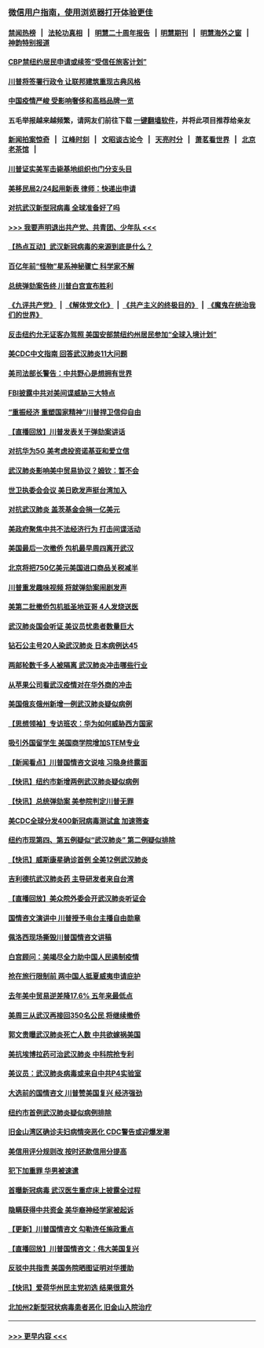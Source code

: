 ### [微信用户指南，使用浏览器打开体验更佳](https://github.com/gfw-breaker/banned-news1/blob/master/indexes/wechat-guide.md?t=0)
#### [禁闻热榜](热点新闻.md?t=0)  &nbsp;&nbsp;|&nbsp;&nbsp; [法轮功真相](https://github.com/gfw-breaker/truth/blob/master/README.md?t=0) &nbsp;&nbsp;|&nbsp;&nbsp; [明慧二十周年报告](https://github.com/gfw-breaker/mh-reports/blob/master/README.md?t=0) &nbsp;&nbsp;|&nbsp;&nbsp;[明慧期刊](https://github.com/gfw-breaker/mh-qikan) &nbsp;&nbsp;|&nbsp;&nbsp; [明慧海外之窗](https://github.com/gfw-breaker/mh-news/blob/master/README.md?t=0) &nbsp;&nbsp;|&nbsp;&nbsp; [神韵特别报道](https://github.com/gfw-breaker/mh-news/blob/master/shenyun.md?t=0)
#### [CBP禁纽约居民申请或续签“受信任旅客计划”](../pages/nsc412/n11850857.md?t=02071422) 
#### [川普将签署行政令 让联邦建筑重现古典风格](../pages/nsc412/n11850654.md?t=02071422) 
#### [中国疫情严峻 受影响奢侈和高档品牌一览](../pages/nsc412/n11850319.md?t=02071422) 
#### 五毛举报越来越频繁，请网友们前往下载 [一键翻墙软件](https://github.com/gfw-breaker/ssr-accounts)，并将此项目推荐给亲友
#### [新闻拍案惊奇](https://github.com/gfw-breaker/banned-news1/blob/master/pages/link4.md) &nbsp;&nbsp;|&nbsp;&nbsp; [江峰时刻](https://github.com/gfw-breaker/banned-news1/blob/master/pages/link4.md) &nbsp;&nbsp;|&nbsp;&nbsp; [文昭谈古论今](https://github.com/gfw-breaker/banned-news1/blob/master/pages/link4.md) &nbsp;&nbsp;|&nbsp;&nbsp; [天亮时分](https://github.com/gfw-breaker/banned-news1/blob/master/pages/link4.md) &nbsp;&nbsp;|&nbsp;&nbsp; [萧茗看世界](https://github.com/gfw-breaker/banned-news1/blob/master/pages/link4.md) &nbsp;&nbsp;|&nbsp;&nbsp; [北京老茶馆](https://github.com/gfw-breaker/banned-news1/blob/master/pages/link4.md) &nbsp;&nbsp;|&nbsp;&nbsp; 
#### [川普证实美军击毙基地组织也门分支头目](../pages/nsc412/n11850383.md?t=02071422) 
#### [美移民局2/24起用新表 律师：快递出申请](../pages/nsc412/n11848220.md?t=02071422) 
#### [对抗武汉新型冠病毒 全球准备好了吗](../pages/nsc412/n11850142.md?t=02071422) 
#### [>>> 我要声明退出共产党、共青团、少年队 <<<](https://github.com/begood0513/goodnews/blob/master/quit/letter.md) 
#### [【热点互动】武汉新冠病毒的来源到底是什么？](../pages/nsc412/n11849749.md?t=02071422) 
#### [百亿年前“怪物”星系神秘骤亡 科学家不解](../pages/nsc412/n11849863.md?t=02071422) 
#### [总统弹劾案告终 川普白宫宣布胜利](../pages/nsc412/n11849985.md?t=02071422) 
#### [《九评共产党》](https://github.com/begood0513/9ping.md/blob/master/README.md) &nbsp;|&nbsp; [《解体党文化》](../../../../jtdwh.md/blob/master/README.md)  &nbsp;|&nbsp; [《共产主义的终极目的》](../../../../gczydzjmd.md/blob/master/README.md) &nbsp;|&nbsp; [《魔鬼在统治我们的世界》](../../../../mgztzwmdsj.md/blob/master/README.md) 
#### [反击纽约允无证客办驾照  美国安部禁纽约州居民参加“全球入境计划”](../pages/nsc412/n11849828.md?t=02071422) 
#### [美CDC中文指南 回答武汉肺炎11大问题](../pages/nsc412/n11849703.md?t=02071422) 
#### [美司法部长警告：中共野心是想拥有世界](../pages/nsc412/n11849769.md?t=02071422) 
#### [FBI披露中共对美间谍威胁三大特点](../pages/nsc412/n11849700.md?t=02071422) 
#### [“重振经济 重塑国家精神”川普捍卫信仰自由](../pages/nsc412/n11849641.md?t=02071422) 
#### [【直播回放】川普发表关于弹劾案讲话](../pages/nsc412/n11849472.md?t=02071422) 
#### [对抗华为5G 美考虑投资诺基亚和爱立信](../pages/nsc412/n11849510.md?t=02071422) 
#### [武汉肺炎影响美中贸易协议？姆钦：暂不会](../pages/nsc412/n11849497.md?t=02071422) 
#### [世卫执委会会议 美日欧发声挺台湾加入](../pages/nsc412/n11849433.md?t=02071422) 
#### [对抗武汉肺炎 盖茨基金会捐一亿美元](../pages/nsc412/n11848953.md?t=02071422) 
#### [美政府聚焦中共不法经济行为 打击间谍活动](../pages/nsc412/n11849322.md?t=02071422) 
#### [美国最后一次撤侨 包机最早周四离开武汉](../pages/nsc412/n11849395.md?t=02071422) 
#### [北京将把750亿美元美国进口商品关税减半](../pages/nsc412/n11848896.md?t=02071422) 
#### [川普重发趣味视频 将就弹劾案闹剧发声](../pages/nsc412/n11848715.md?t=02071422) 
#### [美第二批撤侨包机抵圣地亚哥 4人发烧送医](../pages/nsc412/n11847923.md?t=02071422) 
#### [武汉肺炎国会听证 美议员忧患者数量巨大](../pages/nsc412/n11844851.md?t=02071422) 
#### [钻石公主号20人染武汉肺炎 日本病例达45](../pages/nsc412/n11847823.md?t=02071422) 
#### [两邮轮数千多人被隔离 武汉肺炎冲击哪些行业](../pages/nsc412/n11847456.md?t=02071422) 
#### [从苹果公司看武汉疫情对在华外商的冲击](../pages/nsc412/n11847586.md?t=02071422) 
#### [美国俄亥俄州新增一例武汉肺炎疑似病例](../pages/nsc412/n11847714.md?t=02071422) 
#### [【思想领袖】专访班农：华为如何威胁西方国家](../pages/nsc412/n11847306.md?t=02071422) 
#### [吸引外国留学生 美国商学院增加STEM专业](../pages/nsc412/n11847417.md?t=02071422) 
#### [【新闻看点】川普国情咨文说啥 习隐身终露面](../pages/nsc412/n11847016.md?t=02071422) 
#### [【快讯】纽约市新增两例武汉肺炎疑似病例](../pages/nsc412/n11847250.md?t=02071422) 
#### [【快讯】总统弹劾案 美参院判定川普无罪](../pages/nsc412/n11847316.md?t=02071422) 
#### [美CDC全球分发400新冠病毒测试盒 加速筛查](../pages/nsc412/n11847260.md?t=02071422) 
#### [纽约市现第四、第五例疑似“武汉肺炎”   第二例疑似排除](../pages/nsc412/n11847332.md?t=02071422) 
#### [【快讯】威斯康星确诊首例 全美12例武汉肺炎](../pages/nsc412/n11847162.md?t=02071422) 
#### [吉利德抗武汉肺炎药 主导研发者来自台湾](../pages/nsc412/n11847064.md?t=02071422) 
#### [【直播回放】美众院外委会开武汉肺炎听证会](../pages/nsc412/n11846727.md?t=02071422) 
#### [国情咨文演讲中 川普授予电台主播自由勋章](../pages/nsc412/n11846815.md?t=02071422) 
#### [佩洛西现场撕毁川普国情咨文讲稿](../pages/nsc412/n11846724.md?t=02071422) 
#### [白宫顾问：美竭尽全力助中国人民遏制疫情](../pages/nsc412/n11846756.md?t=02071422) 
#### [抢在旅行限制前 两中国人抵夏威夷申请庇护](../pages/nsc412/n11846866.md?t=02071422) 
#### [去年美中贸易逆差降17.6% 五年来最低点](../pages/nsc412/n11846755.md?t=02071422) 
#### [美周三从武汉再接回350名公民 将继续撤侨](../pages/nsc412/n11846705.md?t=02071422) 
#### [郭文贵曝武汉肺炎死亡人数 中共欲嫁祸美国](../pages/nsc412/n11846240.md?t=02071422) 
#### [美抗埃博拉药可治武汉肺炎 中科院抢专利](../pages/nsc412/n11846409.md?t=02071422) 
#### [美议员：武汉肺炎病毒或来自中共P4实验室](../pages/nsc412/n11846043.md?t=02071422) 
#### [大选前的国情咨文 川普赞美国复兴 经济强劲](../pages/nsc412/n11845526.md?t=02071422) 
#### [纽约市首例武汉肺炎疑似病例排除](../pages/nsc412/n11844989.md?t=02071422) 
#### [旧金山湾区确诊夫妇病情突恶化 CDC警告或迎爆发潮](../pages/nsc412/n11845730.md?t=02071422) 
#### [美信用评分规则改  按时还款信用分提高](../pages/nsc412/n11845488.md?t=02071422) 
#### [犯下加重罪 华男被速遣](../pages/nsc412/n11845476.md?t=02071422) 
#### [首曝新冠病毒 武汉医生重症床上披露全过程](../pages/nsc412/n11845150.md?t=02071422) 
#### [隐瞒获得中共资金 美华裔神经学家被起诉](../pages/nsc412/n11844879.md?t=02071422) 
#### [【更新】川普国情咨文 勾勒连任施政重点](../pages/nsc412/n11845223.md?t=02071422) 
#### [【直播回放】川普国情咨文：伟大美国复兴](../pages/nsc412/n11842079.md?t=02071422) 
#### [反驳中共指责 美国务院晒图证明对华援助](../pages/nsc412/n11844859.md?t=02071422) 
#### [【快讯】爱荷华州民主党初选 结果很意外](../pages/nsc412/n11844878.md?t=02071422) 
#### [北加州2新型冠状病毒患者恶化 旧金山入院治疗](../pages/nsc412/n11844842.md?t=02071422) 

----
#### [ >>> 更早内容 <<< ](../indexes/nsc412-earlier.md)
